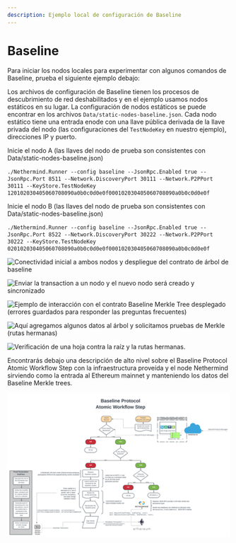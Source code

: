 ```yaml
---
description: Ejemplo local de configuración de Baseline
---
```


# Baseline

Para iniciar los nodos locales para experimentar con algunos comandos de Baseline, prueba el siguiente ejemplo debajo:

Los archivos de configuración de Baseline tienen los procesos de descubrimiento de red deshabilitados y en el ejemplo usamos nodos estáticos en su lugar. La configuración de nodos estáticos se puede encontrar en los archivos `Data/static-nodes-baseline.json`. Cada nodo estático tiene una entrada enode con una llave pública derivada de la llave privada del nodo \(las configuraciones del `TestNodeKey` en nuestro ejemplo\), direcciones IP y puerto.

Inicie el nodo A \(las llaves del nodo de prueba son consistentes con Data/static-nodes-baseline.json\)

```text
./Nethermind.Runner --config baseline --JsonRpc.Enabled true --JsonRpc.Port 8511 --Network.DiscoveryPort 30111 --Network.P2PPort 30111 --KeyStore.TestNodeKey 120102030405060708090a0b0c0d0e0f000102030405060708090a0b0c0d0e0f
```

Inicie el nodo B \(las llaves del nodo de prueba son consistentes con Data/static-nodes-baseline.json\)

```text
./Nethermind.Runner --config baseline --JsonRpc.Enabled true --JsonRpc.Port 8522 --Network.DiscoveryPort 30222 --Network.P2PPort 30222 --KeyStore.TestNodeKey 020102030405060708090a0b0c0d0e0f000102030405060708090a0b0c0d0e0f
```

![Conectividad inicial a ambos nodos y despliegue del contrato de &#xE1;rbol de baseline](../.gitbook/assets/image%20%2833%29.png)

![Enviar la transaction a un nodo y el nuevo nodo ser&#xE1; creado y sincronizado](../.gitbook/assets/image%20%2832%29.png)

![Ejemplo de interacci&#xF3;n con el contrato Baseline Merkle Tree desplegado \(errores guardados para responder las preguntas frecuentes\)](../.gitbook/assets/image%20%2834%29.png)

![Aqu&#xED; agregamos algunos datos al &#xE1;rbol y solicitamos pruebas de Merkle \(rutas hermanas\)](../.gitbook/assets/image%20%2835%29.png)

![Verificaci&#xF3;n de una hoja contra la ra&#xED;z y la rutas hermanas.](../.gitbook/assets/image%20%2836%29.png)

Encontrarás debajo una descripción de alto nivel sobre el Baseline Protocol Atomic Workflow Step con la infraestructura proveída y el node Nethermind sirviendo como la entrada al Ethereum mainnet y manteniendo los datos del Baseline Merkle trees.

![](../.gitbook/assets/provide_neth%20%281%29%20%281%29%20%284%29%20%284%29%20%284%29.png)

